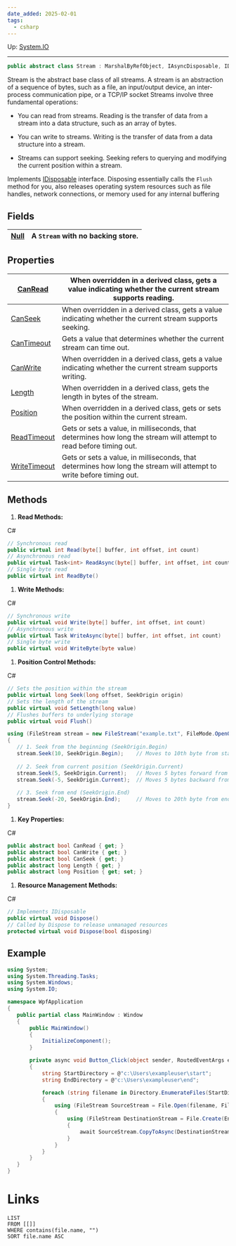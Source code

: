```yaml
---
date_added: 2025-02-01
tags:
  - csharp
---
```

Up: [System.IO](System.IO.md)
___
 ```cs
 public abstract class Stream : MarshalByRefObject, IAsyncDisposable, IDisposable
```

Stream is the abstract base class of all streams. A stream is an abstraction of a sequence of bytes, such as a file, an input/output device, an inter-process communication pipe, or a TCP/IP socket
Streams involve three fundamental operations:

- You can read from streams. Reading is the transfer of data from a stream into a data structure, such as an array of bytes.
    
- You can write to streams. Writing is the transfer of data from a data structure into a stream.
    
- Streams can support seeking. Seeking refers to querying and modifying the current position within a stream.

Implements [IDisposable](IDisposable.md) interface. Disposing essentially calls the `Flush` method for you, also releases operating system resources such as file handles, network connections, or memory used for any internal buffering



## Fields

| [Null](https://learn.microsoft.com/en-us/dotnet/api/system.io.stream.null?view=net-9.0#system-io-stream-null) | A `Stream` with no backing store. |
| ------------------------------------------------------------------------------------------------------------- | --------------------------------- |
## Properties

| [CanRead](https://learn.microsoft.com/en-us/dotnet/api/system.io.stream.canread?view=net-9.0#system-io-stream-canread)                | When overridden in a derived class, gets a value indicating whether the current stream supports reading.            |
| ------------------------------------------------------------------------------------------------------------------------------------- | ------------------------------------------------------------------------------------------------------------------- |
| [CanSeek](https://learn.microsoft.com/en-us/dotnet/api/system.io.stream.canseek?view=net-9.0#system-io-stream-canseek)                | When overridden in a derived class, gets a value indicating whether the current stream supports seeking.            |
| [CanTimeout](https://learn.microsoft.com/en-us/dotnet/api/system.io.stream.cantimeout?view=net-9.0#system-io-stream-cantimeout)       | Gets a value that determines whether the current stream can time out.                                               |
| [CanWrite](https://learn.microsoft.com/en-us/dotnet/api/system.io.stream.canwrite?view=net-9.0#system-io-stream-canwrite)             | When overridden in a derived class, gets a value indicating whether the current stream supports writing.            |
| [Length](https://learn.microsoft.com/en-us/dotnet/api/system.io.stream.length?view=net-9.0#system-io-stream-length)                   | When overridden in a derived class, gets the length in bytes of the stream.                                         |
| [Position](https://learn.microsoft.com/en-us/dotnet/api/system.io.stream.position?view=net-9.0#system-io-stream-position)             | When overridden in a derived class, gets or sets the position within the current stream.                            |
| [ReadTimeout](https://learn.microsoft.com/en-us/dotnet/api/system.io.stream.readtimeout?view=net-9.0#system-io-stream-readtimeout)    | Gets or sets a value, in milliseconds, that determines how long the stream will attempt to read before timing out.  |
| [WriteTimeout](https://learn.microsoft.com/en-us/dotnet/api/system.io.stream.writetimeout?view=net-9.0#system-io-stream-writetimeout) | Gets or sets a value, in milliseconds, that determines how long the stream will attempt to write before timing out. |

## Methods

1. **Read Methods:**

C#

```cs
// Synchronous read
public virtual int Read(byte[] buffer, int offset, int count)
// Asynchronous read
public virtual Task<int> ReadAsync(byte[] buffer, int offset, int count)
// Single byte read
public virtual int ReadByte()
```

1. **Write Methods:**

C#

```cs
// Synchronous write
public virtual void Write(byte[] buffer, int offset, int count)
// Asynchronous write
public virtual Task WriteAsync(byte[] buffer, int offset, int count)
// Single byte write
public virtual void WriteByte(byte value)
```

1. **Position Control Methods:**

C#

```cs
// Sets the position within the stream
public virtual long Seek(long offset, SeekOrigin origin)
// Sets the length of the stream
public virtual void SetLength(long value)
// Flushes buffers to underlying storage
public virtual void Flush()
```


 ```csharp
 using (FileStream stream = new FileStream("example.txt", FileMode.OpenOrCreate))
{
    // 1. Seek from the beginning (SeekOrigin.Begin)
    stream.Seek(10, SeekOrigin.Begin);    // Moves to 10th byte from start
    
    // 2. Seek from current position (SeekOrigin.Current)
    stream.Seek(5, SeekOrigin.Current);   // Moves 5 bytes forward from current position
    stream.Seek(-5, SeekOrigin.Current);  // Moves 5 bytes backward from current position
    
    // 3. Seek from end (SeekOrigin.End)
    stream.Seek(-20, SeekOrigin.End);     // Moves to 20th byte from end
}
 ```
1. **Key Properties:**

C#

```cs
public abstract bool CanRead { get; }
public abstract bool CanWrite { get; }
public abstract bool CanSeek { get; }
public abstract long Length { get; }
public abstract long Position { get; set; }
```

1. **Resource Management Methods:**

C#

```cs
// Implements IDisposable
public virtual void Dispose()
// Called by Dispose to release unmanaged resources
protected virtual void Dispose(bool disposing)
```

## Example
 ```csharp
 using System;
using System.Threading.Tasks;
using System.Windows;
using System.IO;

namespace WpfApplication
{
    public partial class MainWindow : Window
    {
        public MainWindow()
        {
            InitializeComponent();
        }

        private async void Button_Click(object sender, RoutedEventArgs e)
        {
            string StartDirectory = @"c:\Users\exampleuser\start";
            string EndDirectory = @"c:\Users\exampleuser\end";

            foreach (string filename in Directory.EnumerateFiles(StartDirectory))
            {
                using (FileStream SourceStream = File.Open(filename, FileMode.Open))
                {
                    using (FileStream DestinationStream = File.Create(EndDirectory + filename.Substring(filename.LastIndexOf('\\'))))
                    {
                        await SourceStream.CopyToAsync(DestinationStream);
                    }
                }
            }
        }
    }
}
 ```
# Links
```dataview
LIST
FROM [[]]
WHERE contains(file.name, "")
SORT file.name ASC
```
